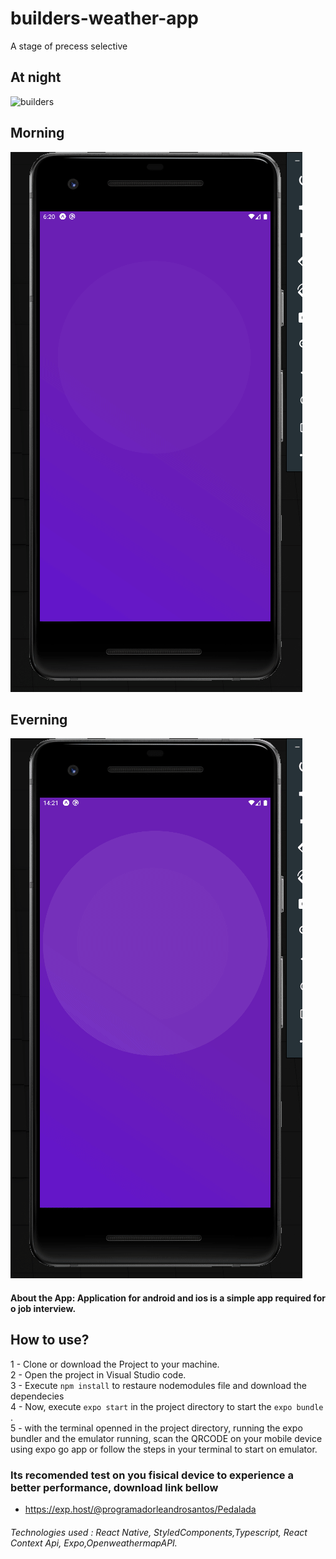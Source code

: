# builders-weather-app
A stage of precess selective

## At night
![builders](https://github.com/ProgramadorLeandroSantos/builders-weather-app/blob/main/assets/night.gif)

## Morning
![builders](https://github.com/ProgramadorLeandroSantos/builders-weather-app/blob/main/assets/morning.gif)

## Everning
![builders](https://github.com/ProgramadorLeandroSantos/builders-weather-app/blob/main/assets/everning.gif)

#### About the App: Application for android and ios is a simple app required for o job interview.

## How to use?

1 - Clone or download the Project to your machine.<br/>
2 - Open the project in Visual Studio code.<br/>
3 - Execute `npm install` to restaure nodemodules file and download the dependecies <br/>
4 - Now, execute ` expo start
` in the project directory to start the `expo bundle` . <br/>
5 - with the terminal openned in the project directory, running the  expo bundler and the emulator running, scan the QRCODE on your mobile device using expo go app or follow the steps in your terminal to start on emulator.

### Its recomended test on you fisical device to experience a better performance, download link bellow
* https://exp.host/@programadorleandrosantos/Pedalada

###### Technologies used : React Native, StyledComponents,Typescript, React Context Api, Expo,OpenweathermapAPI.
